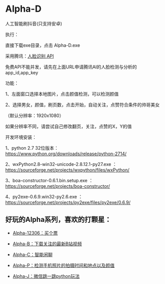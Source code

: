 # Alpha-D
人工智能刷抖音(只支持安卓)

执行：

直接下载exe目录，点击 Alpha-D.exe

采用腾讯：[人脸识别 API](http://ai.qq.com/)

免费API不能并发，请先在上面URL申请腾讯AI的人脸检测与分析的app_id,app_key

功能：

1、左面窗口选择本地图片，点击颜值检测，可以检测颜值

2、选择男女，颜值，刷页数，点击开始，自动关注，点赞符合条件的帅哥美女

（默认分辨率：1920x1080）

如果分辨率不同，请尝试自己修改翻页，关注，点赞的X，Y的值

开发环境安装：

1、python 2.7 32位版本：https://www.python.org/downloads/release/python-2714/

2、wxPython2.8-win32-unicode-2.8.12.1-py27.exe ：https://sourceforge.net/projects/wxpython/files/wxPython/

3、boa-constructor-0.6.1.bin.setup.exe ：https://sourceforge.net/projects/boa-constructor/

4、py2exe-0.6.9.win32-py2.6.exe ：https://sourceforge.net/projects/py2exe/files/py2exe/0.6.9/

## 好玩的Alpha系列，喜欢的打颗星：

- [Alpha-12306：买个票](https://github.com/kinghows/Alpha-12306)

- [Alpha-B：下载关注的最新B站视频](https://github.com/kinghows/Alpha-B)

- [Alpha-C：智能闲聊](https://github.com/kinghows/Alpha-C)

- [Alpha-P：检测手机照片的拍摄时间和地点以及颜值](https://github.com/kinghows/Alpha-P)

- [Alpha-J：微信跳一跳python玩法](https://github.com/kinghows/Alpha-J)


